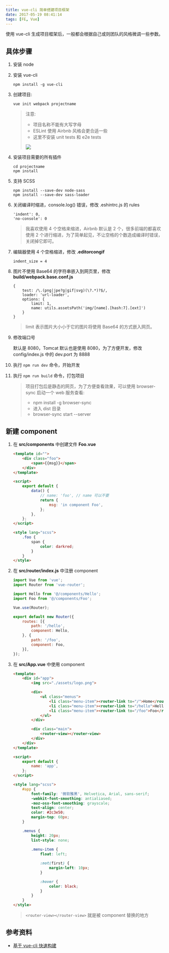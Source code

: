 ```yaml
---
title: vue-cli 简单搭建项目框架
date: 2017-05-19 08:41:14
tags: [FE, Vue]
---
```


使用 vue-cli 生成项目框架后，一般都会根据自己或则团队的风格微调一些参数。

## 具体步骤

1. 安装 node

2. 安装 vue-cli

   ```
   npm install -g vue-cli
   ```

3. 创建项目: 

   ```
   vue init webpack projectname
   ```
   <!--more-->
   > 注意: 
   >
   > * 项目名称不能有大写字母
   > * ESLint 使用 Airbnb 风格会更合适一些
   > * 这里不安装 unit tests 和 e2e tests
   >
   > ![](/img/fe/vue-cli-1.png)

4. 安装项目需要的所有插件

   ```
   cd projectname
   npm install
   ```

5. 支持 SCSS

   ```
   npm install --save-dev node-sass
   npm install --save-dev sass-loader
   ```

6. 关闭编译时缩进，console.log() 错误，修改 .eshintrc.js 的 rules

   ```
   'indent': 0,
   'no-console': 0
   ```

   > 我喜欢使用 4 个空格来缩进，Airbnb 默认是 2 个，很多前端的都喜欢使用 2 个进行缩进，为了简单起见，不让空格的个数造成编译时错误，关闭掉它即可。

7. 编辑器使用 4 个空格缩进，修改 **.editorcongif**

   ```
   indent_size = 4
   ```

8. 图片不使用 Base64 的字符串嵌入到网页里，修改 **build/webpack.base.conf.js**

   ```
   {
       test: /\.(png|jpe?g|gif|svg)(\?.*)?$/,
       loader: 'url-loader',
       options: {
           limit: 1,
           name: utils.assetsPath('img/[name].[hash:7].[ext]')
       }
   }
   ```

   > limit 表示图片大小小于它的图片将使用 Base64 的方式嵌入网页。

9. 修改端口号

   默认是 8080，Tomcat 默认也是使用 8080，为了方便开发，修改 config/index.js 中的 dev.port 为 8888

10. 执行 `npm run dev` 命令，开始开发

11. 执行 `npm run build` 命令，打包项目

    > 项目打包后是静态的网页，为了方便查看效果，可以使用 browser-sync 启动一个 web 服务查看:
    >
    > * npm install -g browser-sync
    > * 进入 dist 目录
    > * browser-sync start --server

## 新建 component

1. 在 **src/components** 中创建文件 **Foo.vue**

   ```html
   <template id="">
       <div class="foo">
           <span>{{msg}}</span>
       </div>
   </template>

   <script>
       export default {
           data() {
               // name: 'foo', // name 可以不要
               return {
                   msg: 'in component Foo',
               };
           },
       };
   </script>

   <style lang="scss">
       .foo {
           span {
               color: darkred;
           }
       }
   </style>
   ```

2. 在 **src/router/index.js** 中注册 component

   ```js
   import Vue from 'vue';
   import Router from 'vue-router';

   import Hello from '@/components/Hello';
   import Foo from '@/components/Foo';

   Vue.use(Router);

   export default new Router({
       routes: [{
           path: '/hello',
           component: Hello,
       }, {
           path: '/foo',
           component: Foo,
       }],
   });
   ```

3. 在 **src/App.vue** 中使用 component

   ```html
   <template>
       <div id="app">
           <img src="./assets/logo.png">

           <div>
               <ul class="menus">
                   <li class="menu-item"><router-link to="/">Home</router-link></li>
                   <li class="menu-item"><router-link to="/hello">Hello</router-link></li>
                   <li class="menu-item"><router-link to="/foo">Foo</router-link></li>
               </ul>
           </div>

           <div class="main">
               <router-view></router-view>
           </div>
       </div>
   </template>

   <script>
       export default {
           name: 'app',
       };
   </script>

   <style lang="scss">
       #app {
           font-family: '微软雅黑', Helvetica, Arial, sans-serif;
           -webkit-font-smoothing: antialiased;
           -moz-osx-font-smoothing: grayscale;
           text-align: center;
           color: #2c3e50;
           margin-top: 60px;
       }

       .menus {
           height: 20px;
           list-style: none;
           
           .menu-item {
               float: left;

               :not(first) {
                   margin-left: 10px;
               }

               :hover {
                   color: black;
               }
           }
       }
   </style>
   ```

   > `<router-view></router-view>`  就是被 component 替换的地方

## 参考资料

* [基于 vue-cli 快速构建](http://www.jianshu.com/p/2769efeaa10a)

